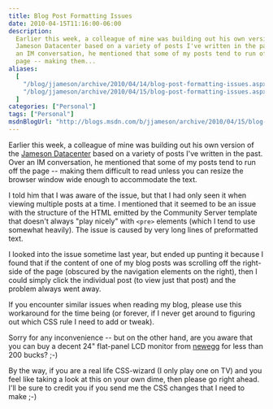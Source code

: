 ```yaml
---
title: Blog Post Formatting Issues
date: 2010-04-15T11:16:00-06:00
description:
  Earlier this week, a colleague of mine was building out his own version of the
  Jameson Datacenter based on a variety of posts I've written in the past. Over
  an IM conversation, he mentioned that some of my posts tend to run off the
  page -- making them...
aliases:
  [
    "/blog/jjameson/archive/2010/04/14/blog-post-formatting-issues.aspx",
    "/blog/jjameson/archive/2010/04/15/blog-post-formatting-issues.aspx",
  ]
categories: ["Personal"]
tags: ["Personal"]
msdnBlogUrl: "http://blogs.msdn.com/b/jjameson/archive/2010/04/15/blog-post-formatting-issues.aspx"
---
```


Earlier this week, a colleague of mine was building out his own version of the
[Jameson Datacenter](/blog/jjameson/2009/09/14/the-jameson-datacenter) based on
a variety of posts I've written in the past. Over an IM conversation, he
mentioned that some of my posts tend to run off the page -- making them
difficult to read unless you can resize the browser window wide enough to
accommodate the text.

I told him that I was aware of the issue, but that I had only seen it when
viewing multiple posts at a time. I mentioned that it seemed to be an issue with
the structure of the HTML emitted by the Community Server template that doesn't
always "play nicely" with `<pre>` elements (which I tend to use somewhat
heavily). The issue is caused by very long lines of preformatted text.

I looked into the issue sometime last year, but ended up punting it because I
found that if the content of one of my blog posts was scrolling off the
right-side of the page (obscured by the navigation elements on the right), then
I could simply click the individual post (to view just that post) and the
problem always went away.

If you encounter similar issues when reading my blog, please use this workaround
for the time being (or forever, if I never get around to figuring out which CSS
rule I need to add or tweak).

Sorry for any inconvenience -- but on the other hand, are you aware that you can
buy a decent 24" flat-panel LCD monitor from [newegg](http://www.newegg.com/)
for less than 200 bucks? ;-)

By the way, if you are a real life CSS-wizard (I only play one on TV) and you
feel like taking a look at this on your own dime, then please go right ahead.
I'll be sure to credit you if you send me the CSS changes that I need to make
;-)

